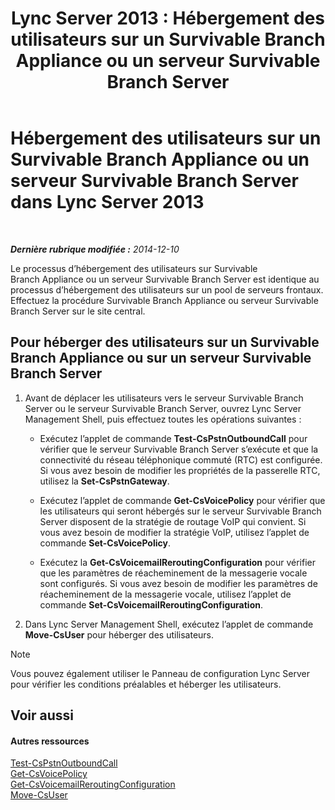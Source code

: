 ﻿---
title: 'Lync Server 2013 : Hébergement des utilisateurs sur un Survivable Branch Appliance ou un serveur Survivable Branch Server'
TOCTitle: Hébergement des utilisateurs sur un Survivable Branch Appliance ou un serveur Survivable Branch Server
ms:assetid: faf1ebb9-6d7d-4a58-8ff7-801b7b31d3ba
ms:mtpsurl: https://technet.microsoft.com/fr-fr/library/Gg413066(v=OCS.15)
ms:contentKeyID: 49299427
ms.date: 05/20/2016
mtps_version: v=OCS.15
ms.translationtype: HT
---

# Hébergement des utilisateurs sur un Survivable Branch Appliance ou un serveur Survivable Branch Server dans Lync Server 2013

 

_**Dernière rubrique modifiée :** 2014-12-10_

Le processus d’hébergement des utilisateurs sur Survivable Branch Appliance ou un serveur Survivable Branch Server est identique au processus d’hébergement des utilisateurs sur un pool de serveurs frontaux. Effectuez la procédure Survivable Branch Appliance ou serveur Survivable Branch Server sur le site central.

## Pour héberger des utilisateurs sur un Survivable Branch Appliance ou sur un serveur Survivable Branch Server

1.  Avant de déplacer les utilisateurs vers le serveur Survivable Branch Server ou le serveur Survivable Branch Server, ouvrez Lync Server Management Shell, puis effectuez toutes les opérations suivantes :
    
      - Exécutez l’applet de commande **Test-CsPstnOutboundCall** pour vérifier que le serveur Survivable Branch Server s’exécute et que la connectivité du réseau téléphonique commuté (RTC) est configurée. Si vous avez besoin de modifier les propriétés de la passerelle RTC, utilisez la **Set-CsPstnGateway**.
    
      - Exécutez l’applet de commande **Get-CsVoicePolicy** pour vérifier que les utilisateurs qui seront hébergés sur le serveur Survivable Branch Server disposent de la stratégie de routage VoIP qui convient. Si vous avez besoin de modifier la stratégie VoIP, utilisez l’applet de commande **Set-CsVoicePolicy**.
    
      - Exécutez la **Get-CsVoicemailReroutingConfiguration** pour vérifier que les paramètres de réacheminement de la messagerie vocale sont configurés. Si vous avez besoin de modifier les paramètres de réacheminement de la messagerie vocale, utilisez l’applet de commande **Set-CsVoicemailReroutingConfiguration**.

2.  Dans Lync Server Management Shell, exécutez l’applet de commande **Move-CsUser** pour héberger des utilisateurs.

> [!note]  
> Vous pouvez également utiliser le Panneau de configuration Lync Server pour vérifier les conditions préalables et héberger les utilisateurs.

## Voir aussi

#### Autres ressources

[Test-CsPstnOutboundCall](https://docs.microsoft.com/en-us/powershell/module/skype/Test-CsPstnOutboundCall)  
[Get-CsVoicePolicy](https://docs.microsoft.com/en-us/powershell/module/skype/Get-CsVoicePolicy)  
[Get-CsVoicemailReroutingConfiguration](https://docs.microsoft.com/en-us/powershell/module/skype/Get-CsVoicemailReroutingConfiguration)  
[Move-CsUser](https://docs.microsoft.com/en-us/powershell/module/skype/Move-CsUser)

